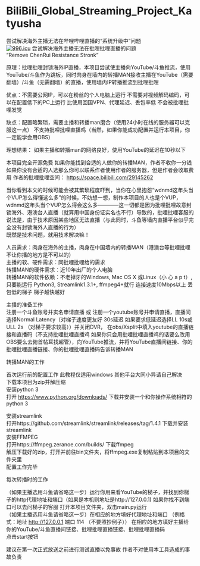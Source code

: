 # BiliBili_Global_Streaming_Project_Katyusha
尝试解决海外主播无法在哔哩哔哩直播的“系统升级中”问题  
[![996.icu](https://img.shields.io/badge/link-996.icu-red.svg)](https://996.icu)
尝试解决海外主播无法在批哩批哩直播的问题  
“Remove ChenRui Resistance Stronk”  
  
原理：批哩批哩封锁海外IP直播，本项目尝试使主播向YouTube/斗鱼推流，使用YouTube/斗鱼作为跳板，同时肉身在墙内的转播MAN接收主播在YouTube（需要翻墙）/斗鱼（无需翻墙）的直播，使用墙内IP转播推流到批哩批哩

优点：不需要公网IP，可以在粉丝的个人电脑上运行
     不需要对视频解码编码，可以在配置低下的PC上运行
     比使用回国VPN、代理延迟、丢包率低
     不会被批哩批哩发觉

缺点：配置略繁琐，需要主播和转播man磨合（使用24小时在线的服务器可以克服这一点）
     不支持批哩批哩直播鸡（当然，如果你能成功配置并运行本项目，你一定能学会用OBS）

理想结果：
     如果主播和转播man的网络良好，使用YouTube的延迟在10秒以下

本项目完全开源免费 如果你能找到合适的人做你的转播MAN，作者不收你一分钱
如果你没有合适的人选那么你可以联系作者使用作者的服务器，但是作者会收取费用 作者的批哩批哩空间： https://space.bilibili.com/29145262 

当你看到本文的时候可能会被其繁琐程度吓到，当你在心里抱怨“wdnmd这年头当个VUP怎么得懂这么多”的时候，不妨想一想，制作本项目的人也是个VUP，wdnmd这年头当个VUP怎么得会这么多————这一切都是因为批哩批哩故意封锁海外、港澳台人直播（就算用中国身份证实名也不行）导致的，批哩批哩客服的说法是，由于技术原因某些地区无法直播（与此同时，斗鱼等墙内直播平台似乎完全没有封锁海外人直播的行为）    
既然是技术问题，就用技术解决嘛！

人员需求：肉身在海外的主播，肉身在中国墙内的转播MAN（港澳台等批哩批哩不让你播的地方是不可以的）    
主播的软、硬件需求：同批哩批哩给的需求  
转播MAN的硬件需求：近10年出厂的个人电脑  
转播MAN的软件依赖：不老掉牙的Windows, Mac OS X 或Linux（小 心 a p t）,只要能运行 Python3, Streamlink1.3.1+, ffmpeg4+就行 连接速度10Mbps以上 丢包低的梯子 梯子越快越好
  
主播的准备工作  
        注册一个斗鱼账号并实名申请直播
        或
	注册一个youtube账号并申请直播，直播间选择Normal Latency（对梯子速度更友好 30s延迟 如果要求低延迟选择LL 10s或ULL 2s （对梯子要求较高））并关闭DVR， 在obs/Xsplit中填入youtube的直播链接和直播码（不支持批哩批哩直播鸡 如果你只会用批哩批哩直播鸡的话要么改用OBS要么去俯首帖耳找超管），向YouTube推流，并将YouTube直播间链接、你的批哩批哩直播链接、你的批哩批哩直播码告诉转播MAN  
  
  
  
转播MAN的工作  
  
首次运行前的配置工作
此教程仅适用windows 其他平台大同小异请自己解决  
下载本项目为zip并解压缩  
安装python 3  
	打开 https://www.python.org/downloads/ 下载并安装一个和你操作系统相符的python 3  
  
安装streamlink  
	打开https://github.com/streamlink/streamlink/releases/tag/1.4.1 下载并安装streamlink  
安装FFMPEG  
	打开https://ffmpeg.zeranoe.com/builds/ 下载ffmpeg  
	解压下载好的zip，打开并前往bin文件夹，将ffmpeg.exe复制粘贴到本项目的文件夹里  
配置工作完毕  
  
每次转播时的工作  
  
（如果主播选用斗鱼请省略这一步）运行你用来看YouTube的梯子，并找到你梯子的http代理地址和端口（如果是本机则地址是http://127.0.0.1) 如果你找不到端口可以去问梯子的客服 
打开本项目文件夹，双击main.py运行  
（如果主播选用斗鱼请省略这一步）在相应的地方填好代理地址和端口 （例格式：地址 http://127.0.0.1 端口 114 （不要照抄例子））
在相应的地方填好主播给你的YouTube/斗鱼直播间链接、批哩批哩直播链接、批哩批哩直播码  
点击start按钮
  
建议在第一次正式放送之前进行测试直播以免事故
作者不对使用本工具造成的事故负责
